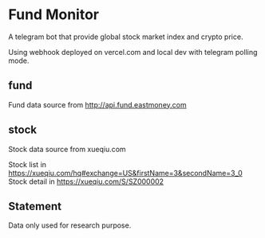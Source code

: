 # Fund Monitor

A telegram bot that provide global stock market index and crypto
price.

Using webhook deployed on vercel.com and local dev with telegram
polling mode.

## fund

Fund data source from http://api.fund.eastmoney.com
## stock

Stock data source from xueqiu.com

Stock list in https://xueqiu.com/hq#exchange=US&firstName=3&secondName=3_0
Stock detail in https://xueqiu.com/S/SZ000002

## Statement

Data only used for research purpose.

